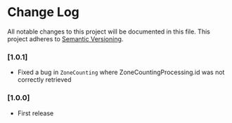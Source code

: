 # Change Log
All notable changes to this project will be documented in this file.
This project adheres to [Semantic Versioning](http://semver.org/).

### [1.0.1]

* Fixed a bug in `ZoneCounting` where ZoneCountingProcessing.id was not correctly retrieved

### [1.0.0]

* First release
